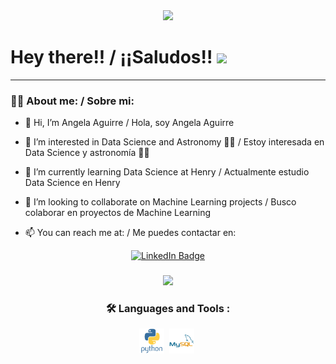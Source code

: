 <div id="header" align="center">
  <img src="https://pro2-bar-s3-cdn-cf5.myportfolio.com/17a47d9e8f4727ce5f3e48805b2d8eb2/67cb1a46-1d0c-45fe-ab3f-520e4802b1b8_rwc_0x7x800x626x800.gif?h=3ef38d2bcece76203455258e0d585fe9" width="200"/>
</div>

<h1>
  Hey there!! / ¡¡Saludos!!
  <img src="https://media.giphy.com/media/hvRJCLFzcasrR4ia7z/giphy.gif" width="30px"/>
</h1>
  
---

### :woman_technologist: **About me: / Sobre mi:**

- 👋 Hi, I’m Angela Aguirre / Hola, soy Angela Aguirre
- 👀 I’m interested in Data Science and Astronomy 🚀🚀 / Estoy interesada en Data Science y astronomía 🚀🚀
- 🌱 I’m currently learning Data Science at Henry / Actualmente estudio Data Science en Henry
- 💞️ I’m looking to collaborate on Machine Learning projects / Busco colaborar en proyectos de Machine Learning
- 📫 You can reach me at: / Me puedes contactar en:

  </div >
<div id="badges" align="center">
  <a href="linkedin.com/in/angela-aguirre1">
    <img src="https://img.shields.io/badge/LinkedIn-blue?style=for-the-badge&logo=linkedin&logoColor=white" alt="LinkedIn Badge"/>
  </a>
</div>

###
<div id="header" align="center">
  <img src="https://media.giphy.com/media/raQd4FJkyErmVjrRKM/giphy.gif" width="500"/>

  
### :hammer_and_wrench: Languages and Tools :
  <div>
  <img src="https://github.com/devicons/devicon/blob/master/icons/python/python-original-wordmark.svg" title="Python" alt="Python" width="40" height="40"/>&nbsp;
  <img src="https://github.com/devicons/devicon/blob/master/icons/mysql/mysql-original-wordmark.svg" title="MySQL" alt="MySQL" width="40" height="40"/>&nbsp;
  
  </div>

<!---
Astroprogramm/Astroprogramm is a ✨ special ✨ repository because its `README.md` (this file) appears on your GitHub profile.
You can click the Preview link to take a look at your changes.
--->

